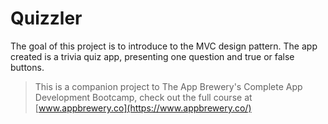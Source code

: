 #  Quizzler

The goal of this project is to introduce to the MVC design pattern. 
The app created is a trivia quiz app, presenting one question and true or false buttons.

>This is a companion project to The App Brewery's Complete App Development Bootcamp, check out the full course at [www.appbrewery.co](https://www.appbrewery.co/)
